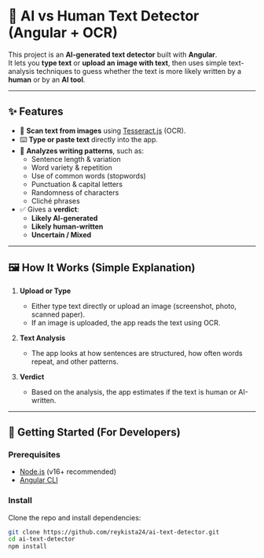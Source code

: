 # 📝 AI vs Human Text Detector (Angular + OCR)

This project is an **AI-generated text detector** built with **Angular**.  
It lets you **type text** or **upload an image with text**, then uses simple text-analysis techniques to guess whether the text is more likely written by a **human** or by an **AI tool**.

---

## ✨ Features
- 📸 **Scan text from images** using [Tesseract.js](https://github.com/naptha/tesseract.js) (OCR).  
- ⌨️ **Type or paste text** directly into the app.  
- 🧠 **Analyzes writing patterns**, such as:
  - Sentence length & variation  
  - Word variety & repetition  
  - Use of common words (stopwords)  
  - Punctuation & capital letters  
  - Randomness of characters  
  - Cliché phrases  
- ✅ Gives a **verdict**:
  - **Likely AI-generated**
  - **Likely human-written**
  - **Uncertain / Mixed**

---

## 🖼️ How It Works (Simple Explanation)
1. **Upload or Type**  
   - Either type text directly or upload an image (screenshot, photo, scanned paper).  
   - If an image is uploaded, the app reads the text using OCR.  

2. **Text Analysis**  
   - The app looks at how sentences are structured, how often words repeat, and other patterns.  

3. **Verdict**  
   - Based on the analysis, the app estimates if the text is human or AI-written.  

---

## 🚀 Getting Started (For Developers)

### Prerequisites
- [Node.js](https://nodejs.org/) (v16+ recommended)  
- [Angular CLI](https://angular.io/guide/setup-local)

### Install
Clone the repo and install dependencies:

```bash
git clone https://github.com/reykista24/ai-text-detector.git
cd ai-text-detector
npm install
